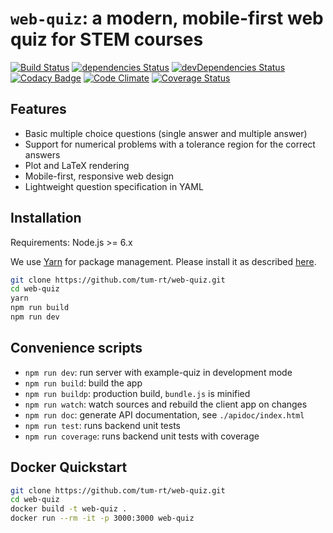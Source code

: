 # `web-quiz`: a modern, mobile-first web quiz for STEM courses

[![Build Status](https://travis-ci.org/tum-rt/web-quiz.svg?branch=master)](https://travis-ci.org/tum-rt/web-quiz)
[![dependencies Status](https://david-dm.org/tum-rt/web-quiz/status.svg)](https://david-dm.org/tum-rt/web-quiz)
[![devDependencies Status](https://david-dm.org/tum-rt/web-quiz/dev-status.svg)](https://david-dm.org/tum-rt/web-quiz?type=dev)
[![Codacy Badge](https://api.codacy.com/project/badge/Grade/e472f63f397543a584f70b427b5ef51d)](https://www.codacy.com/app/tum-rt/web-quiz?utm_source=github.com&amp;utm_medium=referral&amp;utm_content=tum-rt/web-quiz&amp;utm_campaign=Badge_Grade)
[![Code Climate](https://codeclimate.com/github/tum-rt/web-quiz/badges/gpa.svg)](https://codeclimate.com/github/tum-rt/web-quiz)
[![Coverage Status](https://coveralls.io/repos/github/tum-rt/web-quiz/badge.svg?branch=master)](https://coveralls.io/github/tum-rt/web-quiz?branch=master)

## Features
* Basic multiple choice questions (single answer and multiple answer)
* Support for numerical problems with a tolerance region for the correct answers
* Plot and LaTeX rendering
* Mobile-first, responsive web design
* Lightweight question specification in YAML

## Installation

Requirements: Node.js >= 6.x

We use [Yarn](https://yarnpkg.com/) for package management.
Please install it as described [here](https://yarnpkg.com/en/docs/install).

```sh
git clone https://github.com/tum-rt/web-quiz.git
cd web-quiz
yarn
npm run build
npm run dev
```

## Convenience scripts
* `npm run dev`: run server with example-quiz in development mode
* `npm run build`: build the app
* `npm run buildp`: production build, `bundle.js` is minified
* `npm run watch`: watch sources and rebuild the client app on changes
* `npm run doc`: generate API documentation, see `./apidoc/index.html`
* `npm run test`: runs backend unit tests
* `npm run coverage`: runs backend unit tests with coverage

## Docker Quickstart

```sh
git clone https://github.com/tum-rt/web-quiz.git
cd web-quiz
docker build -t web-quiz .
docker run --rm -it -p 3000:3000 web-quiz
```
